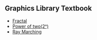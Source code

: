 <h2>Graphics Library Textbook</h2>
<ul>
<li><a href = "./script/fractal.md">Fractal</a></li>
<li><a href = "./script/power_of_two.md">Power of two(2ⁿ)</a></li>
<li><a href = "./script/ray_marching.md">Ray Marching</a></li>
</ul>
